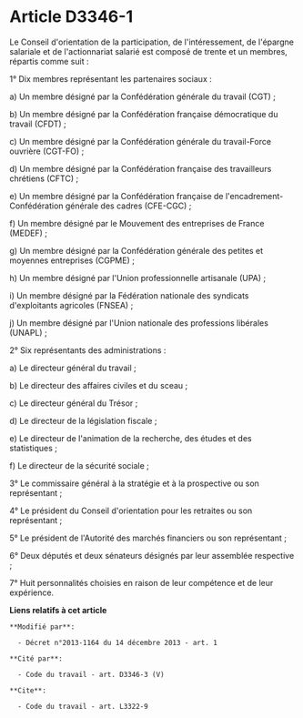 # Article D3346-1

Le Conseil d'orientation de la participation, de l'intéressement, de l'épargne salariale et de l'actionnariat salarié est
composé de trente et un membres, répartis comme suit : 

1° Dix membres représentant les partenaires sociaux : 

a) Un membre désigné par la Confédération générale du travail (CGT) ; 

b) Un membre désigné par la Confédération française démocratique du travail (CFDT) ; 

c) Un membre désigné par la Confédération générale du travail-Force ouvrière (CGT-FO) ; 

d) Un membre désigné par la Confédération française des travailleurs chrétiens (CFTC) ; 

e) Un membre désigné par la Confédération française de l'encadrement-Confédération générale des cadres (CFE-CGC) ; 

f) Un membre désigné par le Mouvement des entreprises de France (MEDEF) ; 

g) Un membre désigné par la Confédération générale des petites et moyennes entreprises (CGPME) ; 

h) Un membre désigné par l'Union professionnelle artisanale (UPA) ; 

i) Un membre désigné par la Fédération nationale des syndicats d'exploitants agricoles (FNSEA) ; 

j) Un membre désigné par l'Union nationale des professions libérales (UNAPL) ; 

2° Six représentants des administrations : 

a) Le directeur général du travail ; 

b) Le directeur des affaires civiles et du sceau ; 

c) Le directeur général du Trésor ; 

d) Le directeur de la législation fiscale ; 

e) Le directeur de l'animation de la recherche, des études et des statistiques ; 

f) Le directeur de la sécurité sociale ; 

3° Le commissaire général à la stratégie et à la prospective ou son représentant ; 

4° Le président du Conseil d'orientation pour les retraites ou son représentant ; 

5° Le président de l'Autorité des marchés financiers ou son représentant ; 

6° Deux députés et deux sénateurs désignés par leur assemblée respective ; 

7° Huit personnalités choisies en raison de leur compétence et de leur expérience.

**Liens relatifs à cet article**

	**Modifié par**:

	  - Décret n°2013-1164 du 14 décembre 2013 - art. 1

	**Cité par**:

	  - Code du travail - art. D3346-3 (V)

	**Cite**:

	  - Code du travail - art. L3322-9
